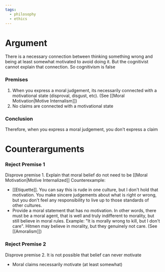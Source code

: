 ```yaml
---
tags:
  - philosophy
  - ethics
---
```

# Argument
There is a necessary connection between thinking something wrong and being at least somewhat motivated to avoid doing it. But the cognitivist
cannot explain that connection. So cognitivism is false
### Premises
1. When you express a moral judgement, its necessarily connected with a motivational state (disproval, disgust, etc). (See [[Moral Motivation|Motive Internalism]])
2. No claims are connected with a motivational state
### Conclusion
Therefore, when you express a moral judgement, you don't express a claim
# Counterarguments
### Reject Premise 1
Disprove premise 1. Explain that moral belief do not need to be [[Moral Motivation|Motive Internalized]]
Counterexample:
- [[Etiquette]]. You can say this is rude in one culture, but I don't hold that motivation. You make sincere judgements about what is right or wrong, but you don't feel any responsibility to live up to those standards of other cultures.
- Provide a moral statement that has no motivation. In other words, there must be a moral agent, that is well and truly indifferent to morality, but still believe in moral rules. Example:
   "It is morally wrong to kill, but I don't care". Hitmen may believe in morality, but they genuinely not care. (See [[Amoralism]])
### Reject Premise 2
Disprove premise 2. It is not possible that belief can never motivate
- Moral claims necessarily motivate (at least somewhat)
